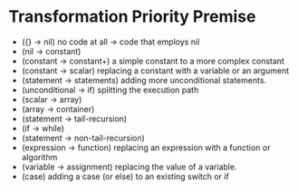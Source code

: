 # Transformation Priority Premise

- ({} → nil) no code at all → code that employs nil
- (nil → constant)
- (constant → constant+) a simple constant to a more complex constant
- (constant → scalar) replacing a constant with a variable or an argument
- (statement → statements) adding more unconditional statements.
- (unconditional → if) splitting the execution path
- (scalar → array)
- (array → container)
- (statement → tail-recursion)
- (if → while)
- (statement → non-tail-recursion)
- (expression → function) replacing an expression with a function or algorithm
- (variable → assignment) replacing the value of a variable.
- (case) adding a case (or else) to an existing switch or if
